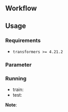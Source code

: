## Workflow

## Usage

### Requirements
- `transformers >= 4.21.2`

### Parameter


### Running

- train:
``` ```
- test:
``` ```

**Note**: 
